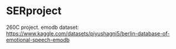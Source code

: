 # SERproject
260C project.
emodb dataset: https://www.kaggle.com/datasets/piyushagni5/berlin-database-of-emotional-speech-emodb
